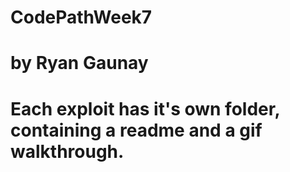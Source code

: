 # CodePathWeek7
# by Ryan Gaunay

# Each exploit has it's own folder, containing a readme and a gif walkthrough.
